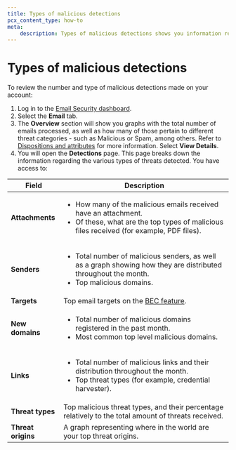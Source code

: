 ```yaml
---
title: Types of malicious detections
pcx_content_type: how-to
meta:
    description: Types of malicious detections shows you information related to the number and types of malicious detections made on your account.
---
```


# Types of malicious detections

To review the number and type of malicious detections made on your account:

1. Log in to the [Email Security dashboard](https://horizon.area1security.com/users/login).
2. Select the **Email** tab.
3. The **Overview** section will show you graphs with the total number of emails processed, as well as how many of those pertain to different threat categories - such as Malicious or Spam, among others. Refer to [Dispositions and attributes](/email-security/reference/dispositions-and-attributes/) for more information. Select **View Details**.
4. You will open the **Detections** page. This page breaks down the information regarding the various types of threats detected. You have access to:

Field <div style="width:100px"> | Description
--- | ---
**Attachments** | <ul><li>How many of the malicious emails received have an attachment.</li> <li>Of these, what are the top types of malicious files received (for example, PDF files).</li></ul>
**Senders** | <ul><li>Total number of malicious senders, as well as a graph showing how they are distributed throughout the month.</li> <li>Top malicious domains.</li></ul>
**Targets** | Top email targets on the [BEC feature](/email-security/email-configuration/enhanced-detections/business-email-compromise/).
**New domains** | <ul><li>Total number of malicious domains registered in the past month.</li> <li>Most common top level malicious domains.</li></ul>
**Links** | <ul><li>Total number of malicious links and their distribution throughout the month.</li> <li>Top threat types (for example, credential harvester).</li></ul>
**Threat types** | Top malicious threat types, and their percentage relatively to the total amount of threats received. 
**Threat origins** | A graph representing where in the world are your top threat origins.